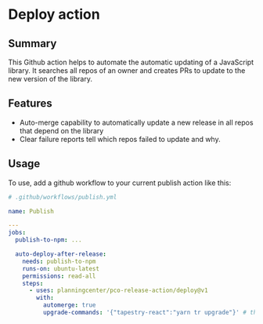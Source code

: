 # Deploy action

## Summary

This Github action helps to automate the automatic updating of a JavaScript library.
It searches all repos of an owner and creates PRs to update to the new version of the library.

## Features

- Auto-merge capability to automatically update a new release in all repos that depend on the library
- Clear failure reports tell which repos failed to update and why.

## Usage

To use, add a github workflow to your current publish action like this:

```yml
# .github/workflows/publish.yml

name: Publish

---
jobs:
  publish-to-npm: ...

  auto-deploy-after-release:
    needs: publish-to-npm
    runs-on: ubuntu-latest
    permissions: read-all
    steps:
      - uses: planningcenter/pco-release-action/deploy@v1
        with:
          automerge: true
          upgrade-commands: '{"tapestry-react":"yarn tr upgrade"}' # this is assuming that you're upgrading
```

